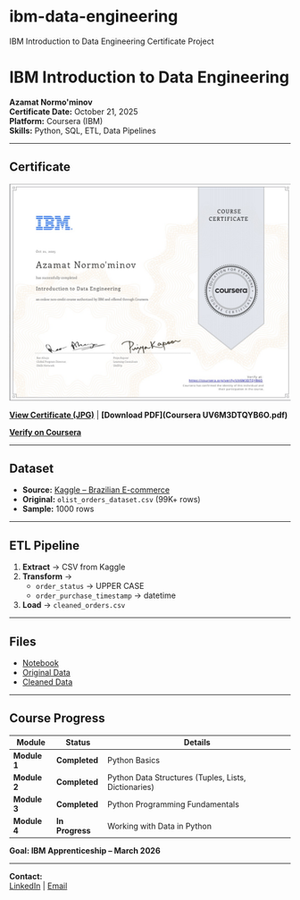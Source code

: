 # ibm-data-engineering
IBM Introduction to Data Engineering Certificate Project
# IBM Introduction to Data Engineering

**Azamat Normo'minov**  
**Certificate Date:** October 21, 2025  
**Platform:** Coursera (IBM)  
**Skills:** Python, SQL, ETL, Data Pipelines

---

## Certificate
![IBM Certificate](Certificate.jpg)

**[View Certificate (JPG)](certificate.jpg)** | **[Download PDF](Coursera UV6M3DTQYB6O.pdf)**

**[Verify on Coursera](https://coursera.org/verify/UV6M3DTQYB6O)**

---

## Dataset
- **Source:** [Kaggle – Brazilian E-commerce](https://kaggle.com/datasets/olistbr/brazilian-ecommerce)  
- **Original:** `olist_orders_dataset.csv` (99K+ rows)  
- **Sample:** 1000 rows

---

## ETL Pipeline
1. **Extract** → CSV from Kaggle  
2. **Transform** →  
   - `order_status` → UPPER CASE  
   - `order_purchase_timestamp` → datetime  
3. **Load** → `cleaned_orders.csv`

---

## Files
- [Notebook](simple_data_cleaner.ipynb)  
- [Original Data](olist_orders_dataset.csv)  
- [Cleaned Data](cleaned_orders.csv)

---

## Course Progress

| Module | Status | Details |
|--------|--------|-------|
| **Module 1** | **Completed** | Python Basics |
| **Module 2** | **Completed** | Python Data Structures (Tuples, Lists, Dictionaries) |
| **Module 3** | **Completed** | Python Programming Fundamentals |
| **Module 4** | **In Progress** | Working with Data in Python |

**Goal: IBM Apprenticeship – March 2026**

---

**Contact:**  
[LinkedIn]([https://linkedin.com/in/azamatnorm](https://www.linkedin.com/in/%D0%B0%D0%B7%D0%B0%D0%BC%D0%B0%D1%82-%D0%BD%D0%BE%D1%80%D0%BC%D1%83%D0%BC%D0%B8%D0%BD%D0%BE%D0%B2-260a92238/)) | [Email](a.normuminov1985@gmail.com)
